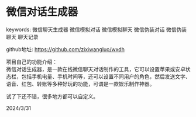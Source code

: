 # 微信对话生成器

keywords: 微信聊天生成器 微信模拟对话 微信模拟聊天 微信伪装对话 微信伪装聊天 聊天记录  

github地址: https://github.com/zixiwangluo/wxdh  

项目自己的功能介绍：  
微信对话生成器，是一款在线微信聊天对话制作的工具，它可以设置苹果或安卓状态栏，包括手机电量、手机时间等，还可以设置不同用户的角色，然后发送文字、语音、红包、转账等多种好玩的功能，可谓是一款娱乐制作神器。  

试了下还不错，很多地方都可以自定义。  


2024/3/31  
